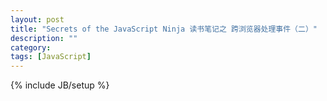 ```yaml
---
layout: post
title: "Secrets of the JavaScript Ninja 读书笔记之 跨浏览器处理事件（二）"
description: ""
category: 
tags: [JavaScript]
---
```

{% include JB/setup %}
